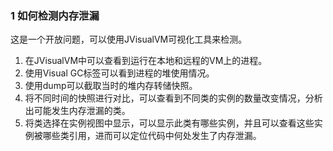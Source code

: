 ### 1 如何检测内存泄漏

这是一个开放问题，可以使用JVisualVM可视化工具来检测。

1. 在JVisualVM中可以查看到运行在本地和远程的VM上的进程。
2. 使用Visual GC标签可以看到进程的堆使用情况。
3. 使用dump可以截取当时的堆内存转储快照。
4. 将不同时间的快照进行对比，可以查看到不同类的实例的数量改变情况，分析出可能发生内存泄漏的类。
5. 将类选择在实例视图中显示，可以显示此类有哪些实例，并且可以查看这些实例被哪些类引用，进而可以定位代码中何处发生了内存泄漏。